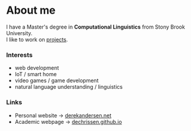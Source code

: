 # About me

I have a Master's degree in **Computational Linguistics** from Stony Brook University.  
I like to work on [projects](https://derekandersen.net/projects).

### Interests
- web development
- IoT / smart home
- video games / game development
- natural language understanding / linguistics

### Links

- Personal website → [derekandersen.net](https://derekandersen.net/)  
- Academic webpage → [dechrissen.github.io](https://dechrissen.github.io/)
